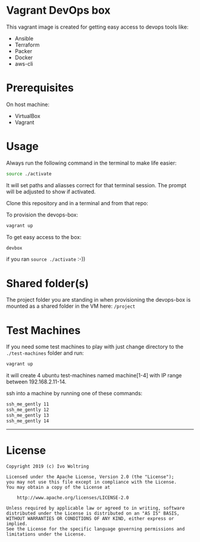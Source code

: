 # Vagrant DevOps box

This vagrant image is created for getting easy access to devops tools like:

* Ansible
* Terraform
* Packer
* Docker
* aws-cli

# Prerequisites

On host machine:
* VirtualBox 
* Vagrant 

# Usage

Always run the following command in the terminal to make life easier:

```bash
source ./activate
```
It will set paths and aliasses correct for that terminal session. 
The prompt will be adjusted to show if activated.

Clone this repository and in a terminal and from that repo:

To provision the devops-box:

```bash
vagrant up
```

To get easy access to the box:

```bash
devbox
```

if you ran `source ./activate` :-))

# Shared folder(s)

The project folder you are standing in when provisioning the devops-box
is mounted as a shared folder in the VM here: `/project`


# Test Machines

If you need some test machines to play with just change directory to the 
`./test-machines` folder and run:

```bash
vagrant up
```

it will create 4 ubuntu test-machines named machine[1-4] with
IP range between 192.168.2.11-14.

ssh into a machine by running one of these commands:

```bash
ssh_me_gently 11
ssh_me_gently 12
ssh_me_gently 13
ssh_me_gently 14
```

---
# License

    Copyright 2019 (c) Ivo Woltring

    Licensed under the Apache License, Version 2.0 (the "License");
    you may not use this file except in compliance with the License.
    You may obtain a copy of the License at

        http://www.apache.org/licenses/LICENSE-2.0

    Unless required by applicable law or agreed to in writing, software
    distributed under the License is distributed on an "AS IS" BASIS,
    WITHOUT WARRANTIES OR CONDITIONS OF ANY KIND, either express or implied.
    See the License for the specific language governing permissions and
    limitations under the License.


